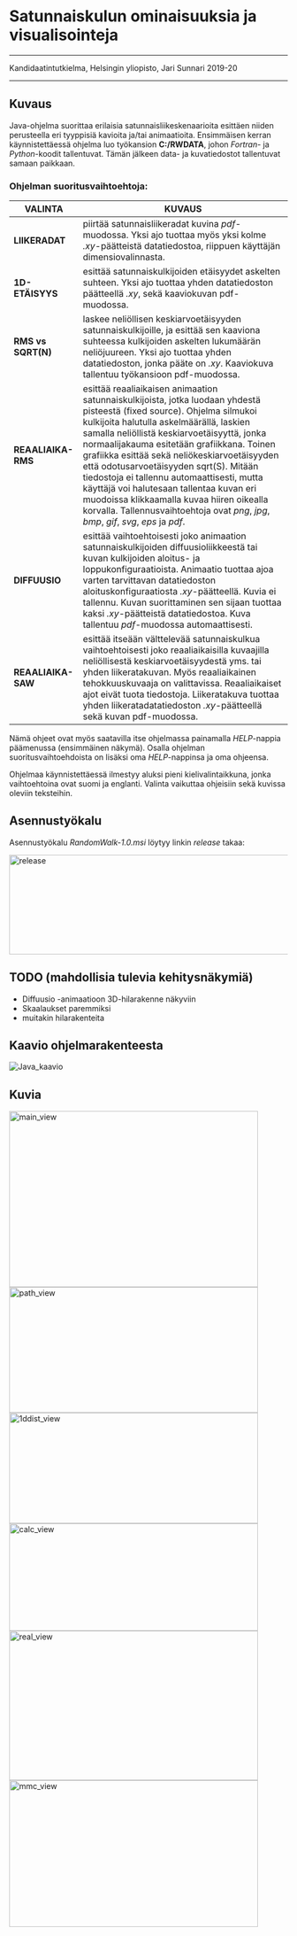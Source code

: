 # Satunnaiskulun ominaisuuksia ja visualisointeja

********************************************************************************

Kandidaatintutkielma,
Helsingin yliopisto,
Jari Sunnari 2019-20

********************************************************************************

## Kuvaus

Java-ohjelma suorittaa erilaisia satunnaisliikeskenaarioita esittäen niiden perusteella eri tyyppisiä kavioita ja/tai animaatioita.
Ensimmäisen kerran käynnistettäessä ohjelma luo työkansion **C:/RWDATA**, johon *Fortran*- ja *Python*-koodit tallentuvat. Tämän jälkeen data- ja kuvatiedostot tallentuvat samaan paikkaan.

### Ohjelman suoritusvaihtoehtoja:

 VALINTA | KUVAUS 
---------|---------
 **LIIKERADAT**     | piirtää satunnaisliikeradat kuvina *pdf*-muodossa. Yksi ajo tuottaa myös yksi kolme *.xy*-päätteistä datatiedostoa, riippuen käyttäjän dimensiovalinnasta.
 **1D-ETÄISYYS**    | esittää satunnaiskulkijoiden etäisyydet askelten suhteen. Yksi ajo tuottaa yhden datatiedoston päätteellä *.xy*, sekä kaaviokuvan pdf-muodossa.
 **RMS vs SQRT(N)** | laskee neliöllisen keskiarvoetäisyyden satunnaiskulkijoille, ja esittää sen kaaviona suhteessa kulkijoiden askelten lukumäärän neliöjuureen. Yksi ajo tuottaa yhden datatiedoston, jonka pääte on *.xy*. Kaaviokuva tallentuu työkansioon pdf-muodossa.
 **REAALIAIKA-RMS** | esittää reaaliaikaisen animaation satunnaiskulkijoista, jotka luodaan yhdestä pisteestä (fixed source). Ohjelma silmukoi kulkijoita halutulla askelmäärällä, laskien samalla neliöllistä keskiarvoetäisyyttä, jonka normaalijakauma esitetään grafiikkana. Toinen grafiikka esittää sekä neliökeskiarvoetäisyyden että odotusarvoetäisyyden sqrt(S). Mitään tiedostoja ei tallennu automaattisesti, mutta käyttäjä voi halutesaan tallentaa kuvan eri muodoissa klikkaamalla kuvaa hiiren oikealla korvalla. Tallennusvaihtoehtoja ovat *png*, *jpg*, *bmp*, *gif*, *svg*, *eps* ja *pdf*.
 **DIFFUUSIO**      | esittää vaihtoehtoisesti joko animaation satunnaiskulkijoiden diffuusioliikkeestä tai kuvan kulkijoiden aloitus- ja loppukonfiguraatioista. Animaatio tuottaa ajoa varten tarvittavan datatiedoston aloituskonfiguraatiosta *.xy*-päätteellä. Kuvia ei tallennu. Kuvan suorittaminen sen sijaan tuottaa kaksi *.xy*-päätteistä datatiedostoa. Kuva tallentuu *pdf*-muodossa automaattisesti.
 **REAALIAIKA-SAW** | esittää itseään välttelevää satunnaiskulkua vaihtoehtoisesti joko reaaliaikaisilla kuvaajilla neliöllisestä keskiarvoetäisyydestä yms. tai yhden liikeratakuvan. Myös reaaliaikainen tehokkuuskuvaaja on valittavissa. Reaaliaikaiset ajot eivät tuota tiedostoja. Liikeratakuva tuottaa yhden liikeratadatatiedoston *.xy*-päätteellä sekä kuvan pdf-muodossa.

Nämä ohjeet ovat myös saatavilla itse ohjelmassa painamalla *HELP*-nappia päämenussa (ensimmäinen näkymä). Osalla ohjelman suoritusvaihtoehdoista on lisäksi oma *HELP*-nappinsa ja oma ohjeensa.

Ohjelmaa käynnistettäessä ilmestyy aluksi pieni kielivalintaikkuna, jonka vaihtoehtoina ovat suomi ja englanti. Valinta vaikuttaa ohjeisiin sekä kuvissa oleviin teksteihin.
 
## Asennustyökalu

Asennustyökalu *RandomWalk-1.0.msi* löytyy linkin *release* takaa:

<img src="https://user-images.githubusercontent.com/46410240/63167309-952e0200-c039-11e9-9d65-571ce3170085.png" alt="release" width="612" height="180" >

## TODO (mahdollisia tulevia kehitysnäkymiä)

* Diffuusio -animaatioon 3D-hilarakenne näkyviin
* Skaalaukset paremmiksi
* muitakin hilarakenteita

## Kaavio ohjelmarakenteesta

![Java_kaavio](https://user-images.githubusercontent.com/46410240/72222753-059d6880-3571-11ea-8d54-cd678d4a9be9.png)

## Kuvia

<img src="https://user-images.githubusercontent.com/46410240/64206211-843b1880-cea2-11e9-9892-bd7dd466b7f1.png" alt="main_view" width="450" height="318" >
<img src="https://user-images.githubusercontent.com/46410240/63885078-388af980-c9e0-11e9-8d04-9126a3b30383.png" alt="path_view" width="450" height="227" >
<img src="https://user-images.githubusercontent.com/46410240/63885091-42acf800-c9e0-11e9-8388-0a421dc705b5.png" alt="1ddist_view" width="450" height="200" >
<img src="https://user-images.githubusercontent.com/46410240/64206501-2ce97800-cea3-11e9-9149-19ce7ab11b10.png" alt="calc_view" width="450" height="194" >
<img src="https://user-images.githubusercontent.com/46410240/63885082-3c1e8080-c9e0-11e9-8193-86061f718e98.png" alt="real_view" width="450" height="270" >
<img src="https://user-images.githubusercontent.com/46410240/63885086-3fb20780-c9e0-11e9-984d-a2a815602d41.png" alt="mmc_view" width="450" height="265" >
